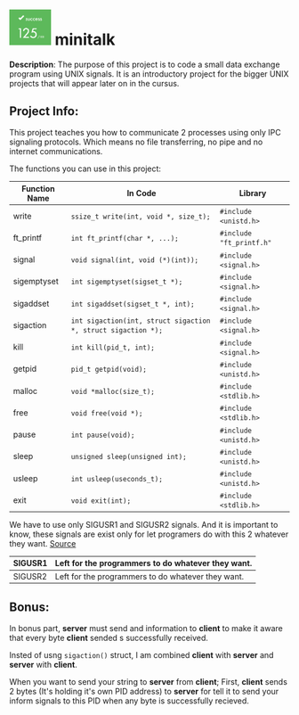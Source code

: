 # <img src="https://github.com/TeomanDeniz/TeomanDeniz/blob/main/images/repo_projects/125.png" style="width: 75PX;"> minitalk

**Description**: The purpose of this project is to code a small data exchange program using UNIX signals. It is an introductory project for the bigger UNIX projects that will appear later on in the cursus.

## Project Info:

This project teaches you how to communicate 2 processes using only IPC signaling protocols. Which means no file transferring, no pipe and no internet communications.

The functions you can use in this project:

| Function Name | In Code                                                       | Library                  |
| ------------- | ------------------------------------------------------------- | ------------------------ |
| write         | `ssize_t write(int, void *, size_t);`                         | `#include <unistd.h>`    |
| ft_printf     | `int ft_printf(char *, ...);`                                 | `#include "ft_printf.h"` |
| signal        | `void signal(int, void (*)(int));`                            | `#include <signal.h>`    |
| sigemptyset   | `int sigemptyset(sigset_t *);`                                | `#include <signal.h>`    |
| sigaddset     | `int sigaddset(sigset_t *, int);`                             | `#include <signal.h>`    |
| sigaction     | `int sigaction(int, struct sigaction *, struct sigaction *);` | `#include <signal.h>`    |
| kill          | `int kill(pid_t, int);`                                       | `#include <signal.h>`    |
| getpid        | `pid_t getpid(void);`                                         | `#include <unistd.h>`    |
| malloc        | `void *malloc(size_t);`                                       | `#include <stdlib.h>`    |
| free          | `void free(void *);`                                          | `#include <stdlib.h>`    |
| pause         | `int pause(void);`                                            | `#include <unistd.h>`    |
| sleep         | `unsigned sleep(unsigned int);`                               | `#include <unistd.h>`    |
| usleep        | `int usleep(useconds_t);`                                     | `#include <unistd.h>`    |
| exit          | `void exit(int);`                                             | `#include <stdlib.h>`    |

We have to use only SIGUSR1 and SIGUSR2 signals. And it is important to know, these signals are exist only for let programers do with this 2 whatever they want. [Source](https://www-uxsup.csx.cam.ac.uk/courses/moved.Building/signals.pdf)


| SIGUSR1 | Left for the programmers to do whatever they want. |
| ------- | -------------------------------------------------- |
| SIGUSR2 | Left for the programmers to do whatever they want. |

## Bonus:

In bonus part, **server** must send and information to **client** to make it aware that every byte **client** sended s successfully received.

Insted of usng `sigaction()` struct, I am combined **client** with **server** and **server** with **client**.

When you want to send your string to **server** from **client**; First, **client** sends 2 bytes (It's holding it's own PID address) to **server** for tell it to send your inform signals to this PID when any byte is successfully recieved.
